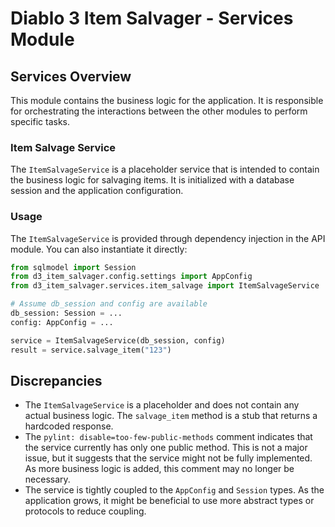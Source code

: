 # Diablo 3 Item Salvager - Services Module

## Services Overview

This module contains the business logic for the application. It is responsible for orchestrating the interactions between the other modules to perform specific tasks.

### Item Salvage Service

The `ItemSalvageService` is a placeholder service that is intended to contain the business logic for salvaging items. It is initialized with a database session and the application configuration.

### Usage

The `ItemSalvageService` is provided through dependency injection in the API module. You can also instantiate it directly:

```python
from sqlmodel import Session
from d3_item_salvager.config.settings import AppConfig
from d3_item_salvager.services.item_salvage import ItemSalvageService

# Assume db_session and config are available
db_session: Session = ...
config: AppConfig = ...

service = ItemSalvageService(db_session, config)
result = service.salvage_item("123")
```

## Discrepancies

- The `ItemSalvageService` is a placeholder and does not contain any actual business logic. The `salvage_item` method is a stub that returns a hardcoded response.
- The `pylint: disable=too-few-public-methods` comment indicates that the service currently has only one public method. This is not a major issue, but it suggests that the service might not be fully implemented. As more business logic is added, this comment may no longer be necessary.
- The service is tightly coupled to the `AppConfig` and `Session` types. As the application grows, it might be beneficial to use more abstract types or protocols to reduce coupling.
